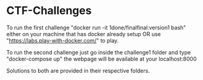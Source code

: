 # CTF-Challenges
 To run the first challenge "docker run -it 1done/finalfinal:version1 bash" either on your machine that has docker already setup OR use "https://labs.play-with-docker.com/" to play.
 
 To run the second challenge just go inside the challenge1 folder and type "docker-compose up" the webpage will be available at your localhost:8000
 
 Solutions to both are provided in their respective folders.
